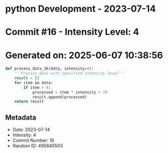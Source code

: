 ﻿# python Development - 2023-07-14
# Commit #16 - Intensity Level: 4
# Generated on: 2025-06-07 10:38:56
```python
def process_data_16(data, intensity=4):
    '''Process data with specified intensity level'''
    result = []
    for item in data:
        if item > 0:
            processed = item * intensity + 79
            result.append(processed)
    return result
```
## Metadata
- Date: 2023-07-14
- Intensity: 4
- Commit Number: 16
- Random ID: 495645503
